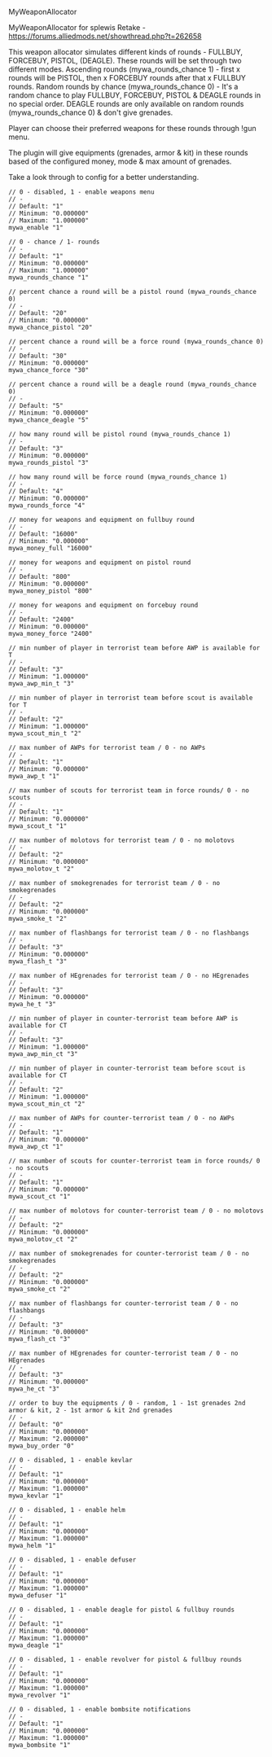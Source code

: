 MyWeaponAllocator

MyWeaponAllocator for splewis Retake - https://forums.alliedmods.net/showthread.php?t=262658

This weapon allocator simulates different kinds of rounds - FULLBUY, FORCEBUY, PISTOL, (DEAGLE).
These rounds will be set through two different modes. 
Ascending rounds (mywa_rounds_chance 1) - first x rounds will be PISTOL, then x FORCEBUY rounds after that x FULLBUY rounds.
Random rounds by chance (mywa_rounds_chance 0) - It's a random chance to play FULLBUY, FORCEBUY, PISTOL & DEAGLE rounds in no special order.
DEAGLE rounds are only available on random rounds (mywa_rounds_chance 0) & don't give grenades.

Player can choose their preferred weapons for these rounds through !gun menu.

The plugin will give equipments (grenades, armor & kit) in these rounds based of the configured money, mode & max amount of grenades.

Take a look through to config for a better understanding.


```
// 0 - disabled, 1 - enable weapons menu
// -
// Default: "1"
// Minimum: "0.000000"
// Maximum: "1.000000"
mywa_enable "1"

// 0 - chance / 1- rounds
// -
// Default: "1"
// Minimum: "0.000000"
// Maximum: "1.000000"
mywa_rounds_chance "1"

// percent chance a round will be a pistol round (mywa_rounds_chance 0)
// -
// Default: "20"
// Minimum: "0.000000"
mywa_chance_pistol "20"

// percent chance a round will be a force round (mywa_rounds_chance 0)
// -
// Default: "30"
// Minimum: "0.000000"
mywa_chance_force "30"

// percent chance a round will be a deagle round (mywa_rounds_chance 0)
// -
// Default: "5"
// Minimum: "0.000000"
mywa_chance_deagle "5"

// how many round will be pistol round (mywa_rounds_chance 1)
// -
// Default: "3"
// Minimum: "0.000000"
mywa_rounds_pistol "3"

// how many round will be force round (mywa_rounds_chance 1)
// -
// Default: "4"
// Minimum: "0.000000"
mywa_rounds_force "4"

// money for weapons and equipment on fullbuy round
// -
// Default: "16000"
// Minimum: "0.000000"
mywa_money_full "16000"

// money for weapons and equipment on pistol round
// -
// Default: "800"
// Minimum: "0.000000"
mywa_money_pistol "800"

// money for weapons and equipment on forcebuy round
// -
// Default: "2400"
// Minimum: "0.000000"
mywa_money_force "2400"

// min number of player in terrorist team before AWP is available for T
// -
// Default: "3"
// Minimum: "1.000000"
mywa_awp_min_t "3"

// min number of player in terrorist team before scout is available for T
// -
// Default: "2"
// Minimum: "1.000000"
mywa_scout_min_t "2"

// max number of AWPs for terrorist team / 0 - no AWPs
// -
// Default: "1"
// Minimum: "0.000000"
mywa_awp_t "1"

// max number of scouts for terrorist team in force rounds/ 0 - no scouts
// -
// Default: "1"
// Minimum: "0.000000"
mywa_scout_t "1"

// max number of molotovs for terrorist team / 0 - no molotovs
// -
// Default: "2"
// Minimum: "0.000000"
mywa_molotov_t "2"

// max number of smokegrenades for terrorist team / 0 - no smokegrenades
// -
// Default: "2"
// Minimum: "0.000000"
mywa_smoke_t "2"

// max number of flashbangs for terrorist team / 0 - no flashbangs
// -
// Default: "3"
// Minimum: "0.000000"
mywa_flash_t "3"

// max number of HEgrenades for terrorist team / 0 - no HEgrenades
// -
// Default: "3"
// Minimum: "0.000000"
mywa_he_t "3"

// min number of player in counter-terrorist team before AWP is available for CT
// -
// Default: "3"
// Minimum: "1.000000"
mywa_awp_min_ct "3"

// min number of player in counter-terrorist team before scout is available for CT
// -
// Default: "2"
// Minimum: "1.000000"
mywa_scout_min_ct "2"

// max number of AWPs for counter-terrorist team / 0 - no AWPs
// -
// Default: "1"
// Minimum: "0.000000"
mywa_awp_ct "1"

// max number of scouts for counter-terrorist team in force rounds/ 0 - no scouts
// -
// Default: "1"
// Minimum: "0.000000"
mywa_scout_ct "1"

// max number of molotovs for counter-terrorist team / 0 - no molotovs
// -
// Default: "2"
// Minimum: "0.000000"
mywa_molotov_ct "2"

// max number of smokegrenades for counter-terrorist team / 0 - no smokegrenades
// -
// Default: "2"
// Minimum: "0.000000"
mywa_smoke_ct "2"

// max number of flashbangs for counter-terrorist team / 0 - no flashbangs
// -
// Default: "3"
// Minimum: "0.000000"
mywa_flash_ct "3"

// max number of HEgrenades for counter-terrorist team / 0 - no HEgrenades
// -
// Default: "3"
// Minimum: "0.000000"
mywa_he_ct "3"

// order to buy the equipments / 0 - random, 1 - 1st grenades 2nd armor & kit, 2 - 1st armor & kit 2nd grenades 
// -
// Default: "0"
// Minimum: "0.000000"
// Maximum: "2.000000"
mywa_buy_order "0"

// 0 - disabled, 1 - enable kevlar
// -
// Default: "1"
// Minimum: "0.000000"
// Maximum: "1.000000"
mywa_kevlar "1"

// 0 - disabled, 1 - enable helm
// -
// Default: "1"
// Minimum: "0.000000"
// Maximum: "1.000000"
mywa_helm "1"

// 0 - disabled, 1 - enable defuser
// -
// Default: "1"
// Minimum: "0.000000"
// Maximum: "1.000000"
mywa_defuser "1"

// 0 - disabled, 1 - enable deagle for pistol & fullbuy rounds
// -
// Default: "1"
// Minimum: "0.000000"
// Maximum: "1.000000"
mywa_deagle "1"

// 0 - disabled, 1 - enable revolver for pistol & fullbuy rounds
// -
// Default: "1"
// Minimum: "0.000000"
// Maximum: "1.000000"
mywa_revolver "1"

// 0 - disabled, 1 - enable bombsite notifications
// -
// Default: "1"
// Minimum: "0.000000"
// Maximum: "1.000000"
mywa_bombsite "1"
```